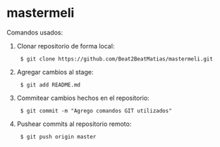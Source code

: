 # mastermeli

Comandos usados:
1) Clonar repositorio de forma local:

        $ git clone https://github.com/Beat2BeatMatias/mastermeli.git

2) Agregar cambios al stage:

        $ git add README.md

2) Commitear cambios hechos en el repositorio:

        $ git commit -m "Agrego comandos GIT utilizados"

3) Pushear commits al repositorio remoto:

        $ git push origin master
